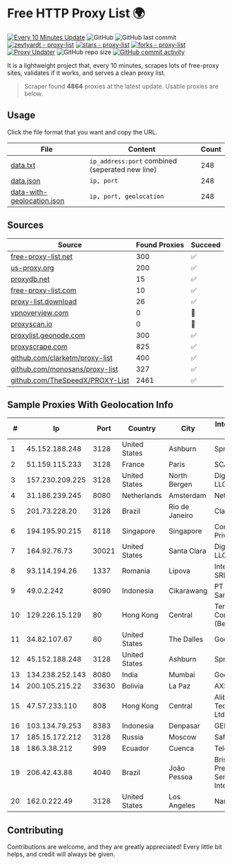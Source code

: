 
# Free HTTP Proxy List 🌍

[![Every 10 Minutes Update](https://github.com/mertguvencli/http-proxy-list/actions/workflows/main.yml/badge.svg?branch=main)](https://github.com/mertguvencli/http-proxy-list/actions/workflows/main.yml)
![GitHub](https://img.shields.io/github/license/mertguvencli/http-proxy-list)
![GitHub last commit](https://img.shields.io/github/last-commit/mertguvencli/http-proxy-list)
[![zevtyardt - proxy-list](https://img.shields.io/static/v1?label=zevtyardt&message=proxy-list&color=blue&logo=github)](https://github.com/zevtyardt/proxy-list "Go to GitHub repo")
[![stars - proxy-list](https://img.shields.io/github/stars/zevtyardt/proxy-list?style=social)](https://github.com/zevtyardt/proxy-list)
[![forks - proxy-list](https://img.shields.io/github/forks/zevtyardt/proxy-list?style=social)](https://github.com/zevtyardt/proxy-list)
[![Proxy Updater](https://github.com/zevtyardt/proxy-list/workflows/Proxy%20Updater/badge.svg)](https://github.com/zevtyardt/proxy-list/actions?query=workflow:"Proxy+Updater")
![GitHub repo size](https://img.shields.io/github/repo-size/zevtyardt/proxy-list)
[![GitHub commit activity](https://img.shields.io/github/commit-activity/m/zevtyardt/proxy-list?logo=commits)](https://github.com/zevtyardt/proxy-list/commits/main)

It is a lightweight project that, every 10 minutes, scrapes lots of free-proxy sites, validates if it works, and serves a clean proxy list.

> Scraper found **4864** proxies at the latest update. Usable proxies are below.

## Usage

Click the file format that you want and copy the URL.

|File|Content|Count|
|----|-------|-----|
|[data.txt](https://raw.githubusercontent.com/mertguvencli/http-proxy-list/main/proxy-list/data.txt)|`ip_address:port` combined (seperated new line)|248|
|[data.json](https://raw.githubusercontent.com/mertguvencli/http-proxy-list/main/proxy-list/data.json)|`ip, port`|248|
|[data-with-geolocation.json](https://raw.githubusercontent.com/mertguvencli/http-proxy-list/main/proxy-list/data-with-geolocation.json)|`ip, port, geolocation`|248|

## Sources

|Source|Found Proxies|Succeed|
|------|-------------|-------|
|[free-proxy-list.net](https://free-proxy-list.net)|300|✅|
|[us-proxy.org](https://www.us-proxy.org)|200|✅|
|[proxydb.net](http://proxydb.net)|15|✅|
|[free-proxy-list.com](https://free-proxy-list.com/?page=&port=&type%5B%5D=http&type%5B%5D=https&up_time=0&search=Search)|10|✅|
|[proxy-list.download](https://www.proxy-list.download/HTTP)|26|✅|
|[vpnoverview.com](https://vpnoverview.com/privacy/anonymous-browsing/free-proxy-servers)|0|🚫|
|[proxyscan.io](https://www.proxyscan.io)|0|🚫|
|[proxylist.geonode.com](https://proxylist.geonode.com/api/proxy-list?limit=300&page=1&sort_by=lastChecked&sort_type=desc&protocols=http,https)|300|✅|
|[proxyscrape.com](https://api.proxyscrape.com/v2/?request=displayproxies&protocol=http&timeout=10000&country=all&ssl=all&anonymity=all)|825|✅|
|[github.com/clarketm/proxy-list](https://raw.githubusercontent.com/clarketm/proxy-list/master/proxy-list-raw.txt)|400|✅|
|[github.com/monosans/proxy-list](https://raw.githubusercontent.com/monosans/proxy-list/main/proxies/http.txt)|327|✅|
|[github.com/TheSpeedX/PROXY-List](https://raw.githubusercontent.com/TheSpeedX/PROXY-List/master/http.txt)|2461|✅|


## Sample Proxies With Geolocation Info

|#|Ip|Port|Country|City|Internet Service Provider|
|-|--|----|-------|----|-------------------------|
|1|45.152.188.248|3128|United States|Ashburn|Sprint|
|2|51.159.115.233|3128|France|Paris|SCALEWAY|
|3|157.230.209.225|3128|United States|North Bergen|DigitalOcean, LLC|
|4|31.186.239.245|8080|Netherlands|Amsterdam|NetSkope Inc|
|5|201.73.228.20|3128|Brazil|Rio de Janeiro|Claro S.A|
|6|194.195.90.215|8118|Singapore|Singapore|Contabo Asia Private Limited|
|7|164.92.76.73|30021|United States|Santa Clara|DigitalOcean, LLC|
|8|93.114.194.26|1337|Romania|Lipova|Interkvm Host SRL|
|9|49.0.2.242|8090|Indonesia|Cikarawang|PT Usaha Adi Sanggoro|
|10|129.226.15.129|80|Hong Kong|Central|Tencent Cloud Computing (Beijing) Co|
|11|34.82.107.67|80|United States|The Dalles|Google LLC|
|12|45.152.188.248|3128|United States|Ashburn|Sprint|
|13|134.238.252.143|8080|India|Mumbai|Google LLC|
|14|200.105.215.22|33630|Bolivia|La Paz|AXS Bolivia S. A.|
|15|47.57.233.110|808|Hong Kong|Central|Alibaba (US) Technology Co., Ltd.|
|16|103.134.79.253|8383|Indonesia|Denpasar|GERBANGAKSES|
|17|185.15.172.212|3128|Russia|Moscow|SafeData LLC|
|18|186.3.38.212|999|Ecuador|Cuenca|Telconet S.A|
|19|206.42.43.88|4040|Brazil|João Pessoa|Brisanet Prestacao De Servicos De Internet Ltda|
|20|162.0.222.49|3128|United States|Los Angeles|Namecheap, Inc.|



## Contributing

Contributions are welcome, and they are greatly appreciated! Every
little bit helps, and credit will always be given.

